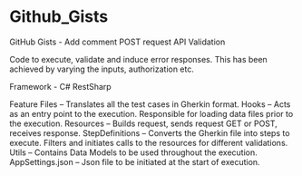 # Github_Gists

GitHub Gists - Add comment POST request API Validation

Code to execute, validate and induce error responses. This has been achieved by varying the inputs, authorization etc.

Framework - C# RestSharp

Feature Files – Translates all the test cases in Gherkin format.
Hooks – Acts as an entry point to the execution. Responsible for loading data files prior to the execution.
Resources – Builds request, sends request GET or POST, receives response.
StepDefinitions – Converts the Gherkin file into steps to execute. Filters and initiates calls to the resources for different validations.
Utils – Contains Data Models to be used throughout the execution.
AppSettings.json – Json file to be initiated at the start of execution.